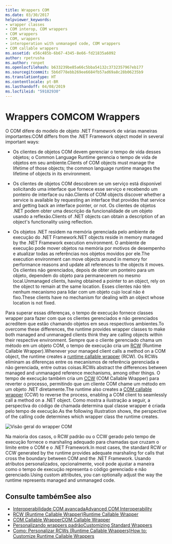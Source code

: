 ```yaml
---
title: Wrappers COM
ms.date: 03/30/2017
helpviewer_keywords:
- wrapper classes
- COM interop, COM wrappers
- COM wrappers
- COM, wrappers
- interoperation with unmanaged code, COM wrappers
- COM callable wrappers
ms.assetid: e56c485b-6b67-4345-8e66-fd21835a6092
author: rpetrusha
ms.author: ronpet
ms.openlocfilehash: b633239be85a66c5bba54132c3732357967eb177
ms.sourcegitcommit: 5b6d778ebb269ee6684fb57ad69a8c28b06235b9
ms.translationtype: HT
ms.contentlocale: pt-BR
ms.lasthandoff: 04/08/2019
ms.locfileid: "59182930"
---
```

# <a name="com-wrappers"></a><span data-ttu-id="a6f49-102">Wrappers COM</span><span class="sxs-lookup"><span data-stu-id="a6f49-102">COM Wrappers</span></span>
<span data-ttu-id="a6f49-103">O COM difere do modelo de objeto .NET Framework de várias maneiras importantes:</span><span class="sxs-lookup"><span data-stu-id="a6f49-103">COM differs from the .NET Framework object model in several important ways:</span></span>  
  
-   <span data-ttu-id="a6f49-104">Os clientes de objetos COM devem gerenciar o tempo de vida desses objetos; o Common Language Runtime gerencia o tempo de vida de objetos em seu ambiente.</span><span class="sxs-lookup"><span data-stu-id="a6f49-104">Clients of COM objects must manage the lifetime of those objects; the common language runtime manages the lifetime of objects in its environment.</span></span>  
  
-   <span data-ttu-id="a6f49-105">Os clientes de objetos COM descobrem se um serviço está disponível solicitando uma interface que fornece esse serviço e recebendo um ponteiro de interface ou não.</span><span class="sxs-lookup"><span data-stu-id="a6f49-105">Clients of COM objects discover whether a service is available by requesting an interface that provides that service and getting back an interface pointer, or not.</span></span> <span data-ttu-id="a6f49-106">Os clientes de objetos .NET podem obter uma descrição da funcionalidade de um objeto usando a reflexão.</span><span class="sxs-lookup"><span data-stu-id="a6f49-106">Clients of .NET objects can obtain a description of an object's functionality using reflection.</span></span>  
  
-   <span data-ttu-id="a6f49-107">Os objetos .NET residem na memória gerenciada pelo ambiente de execução do .NET Framework.</span><span class="sxs-lookup"><span data-stu-id="a6f49-107">NET objects reside in memory managed by the .NET Framework execution environment.</span></span> <span data-ttu-id="a6f49-108">O ambiente de execução pode mover objetos na memória por motivos de desempenho e atualizar todas as referências nos objetos movidos por ele.</span><span class="sxs-lookup"><span data-stu-id="a6f49-108">The execution environment can move objects around in memory for performance reasons and update all references to the objects it moves.</span></span> <span data-ttu-id="a6f49-109">Os clientes não gerenciados, depois de obter um ponteiro para um objeto, dependem do objeto para permanecerem no mesmo local.</span><span class="sxs-lookup"><span data-stu-id="a6f49-109">Unmanaged clients, having obtained a pointer to an object, rely on the object to remain at the same location.</span></span> <span data-ttu-id="a6f49-110">Esses clientes não têm nenhum mecanismo para lidar com um objeto cujo local não é fixo.</span><span class="sxs-lookup"><span data-stu-id="a6f49-110">These clients have no mechanism for dealing with an object whose location is not fixed.</span></span>  
  
 <span data-ttu-id="a6f49-111">Para superar essas diferenças, o tempo de execução fornece classes wrapper para fazer com que os clientes gerenciados e não gerenciados acreditem que estão chamando objetos em seus respectivos ambientes.</span><span class="sxs-lookup"><span data-stu-id="a6f49-111">To overcome these differences, the runtime provides wrapper classes to make both managed and unmanaged clients think they are calling objects within their respective environment.</span></span> <span data-ttu-id="a6f49-112">Sempre que o cliente gerenciado chama um método em um objeto COM, o tempo de execução cria um [RCW](runtime-callable-wrapper.md) (Runtime Callable Wrapper).</span><span class="sxs-lookup"><span data-stu-id="a6f49-112">Whenever your managed client calls a method on a COM object, the runtime creates a [runtime callable wrapper](runtime-callable-wrapper.md) (RCW).</span></span> <span data-ttu-id="a6f49-113">Os RCWs eliminam as diferenças entre os mecanismos de referência gerenciada e não gerenciada, entre outras coisas.</span><span class="sxs-lookup"><span data-stu-id="a6f49-113">RCWs abstract the differences between managed and unmanaged reference mechanisms, among other things.</span></span> <span data-ttu-id="a6f49-114">O tempo de execução também cria um [CCW](com-callable-wrapper.md) (COM Callable Wrapper) para reverter o processo, permitindo que um cliente COM chame um método em um objeto .NET diretamente.</span><span class="sxs-lookup"><span data-stu-id="a6f49-114">The runtime also creates a [COM callable wrapper](com-callable-wrapper.md) (CCW) to reverse the process, enabling a COM client to seamlessly call a method on a .NET object.</span></span> <span data-ttu-id="a6f49-115">Como mostra a ilustração a seguir, a perspectiva do código de chamada determina qual classe wrapper é criada pelo tempo de execução.</span><span class="sxs-lookup"><span data-stu-id="a6f49-115">As the following illustration shows, the perspective of the calling code determines which wrapper class the runtime creates.</span></span>  
  
 ![Visão geral do wrapper COM](./media/com-wrappers/bidirectional-com-overview.gif)  
  
 <span data-ttu-id="a6f49-117">Na maioria dos casos, o RCW padrão ou o CCW gerado pelo tempo de execução fornece o marshaling adequado para chamadas que cruzam o limite entre o COM e o .NET Framework.</span><span class="sxs-lookup"><span data-stu-id="a6f49-117">In most cases, the standard RCW or CCW generated by the runtime provides adequate marshaling for calls that cross the boundary between COM and the .NET Framework.</span></span> <span data-ttu-id="a6f49-118">Usando atributos personalizados, opcionalmente, você pode ajustar a maneira como o tempo de execução representa o código gerenciado e não gerenciado.</span><span class="sxs-lookup"><span data-stu-id="a6f49-118">Using custom attributes, you can optionally adjust the way the runtime represents managed and unmanaged code.</span></span>  
  
## <a name="see-also"></a><span data-ttu-id="a6f49-119">Consulte também</span><span class="sxs-lookup"><span data-stu-id="a6f49-119">See also</span></span>

- [<span data-ttu-id="a6f49-120">Interoperabilidade COM avançada</span><span class="sxs-lookup"><span data-stu-id="a6f49-120">Advanced COM Interoperability</span></span>](https://docs.microsoft.com/previous-versions/dotnet/netframework-4.0/bd9cdfyx(v=vs.100))
- [<span data-ttu-id="a6f49-121">RCW (Runtime Callable Wrapper)</span><span class="sxs-lookup"><span data-stu-id="a6f49-121">Runtime Callable Wrapper</span></span>](runtime-callable-wrapper.md)
- [<span data-ttu-id="a6f49-122">COM Callable Wrapper</span><span class="sxs-lookup"><span data-stu-id="a6f49-122">COM Callable Wrapper</span></span>](com-callable-wrapper.md)
- [<span data-ttu-id="a6f49-123">Personalizando wrappers padrão</span><span class="sxs-lookup"><span data-stu-id="a6f49-123">Customizing Standard Wrappers</span></span>](https://docs.microsoft.com/previous-versions/dotnet/netframework-4.0/h7hx9abd(v=vs.100))
- [<span data-ttu-id="a6f49-124">Como: Personalizar RCWs (Runtime Callable Wrappers)</span><span class="sxs-lookup"><span data-stu-id="a6f49-124">How to: Customize Runtime Callable Wrappers</span></span>](https://docs.microsoft.com/previous-versions/dotnet/netframework-4.0/56kh4hy7(v=vs.100))
